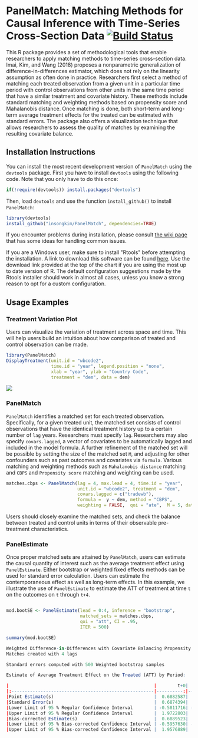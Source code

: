 # PanelMatch: Matching Methods for Causal Inference with Time-Series Cross-Section Data [![Build Status](https://travis-ci.org/insongkim/PanelMatch.svg?branch=master)](https://travis-ci.org/insongkim/PanelMatch)

This R package provides a set of methodological tools that enable
researchers to apply matching methods to time-series cross-section
data.  Imai, Kim, and Wang (2018) proposes a nonparametric
generalization of difference-in-differences estimator, which does not
rely on the linearity assumption as often done in
practice. Researchers first select a method of matching each treated
observation from a given unit in a particular time period with control
observations from other units in the same time period that have a
similar treatment and covariate history.  These methods include
standard matching and weighting methods based on propensity score and Mahalanobis
distance.
Once matching is done, both short-term and long-term average treatment
effects for the treated can be estimated with standard errors.  The
package also offers a visualization technique that allows researchers
to assess the quality of matches by examining the resulting covariate
balance.

Installation Instructions
-------------------------

<!-- `panelMatch` is available on CRAN and can be installed using: -->

<!-- ``` r -->
<!-- install.packages("panelMatch") -->
<!-- ``` -->

You can install the most recent development version of `PanelMatch` using the `devtools` package. First you have to install `devtools` using the following code. Note that you only have to do this once:

``` r
if(!require(devtools)) install.packages("devtools")
```

Then, load `devtools` and use the function `install_github()` to install `PanelMatch`:

``` r
library(devtools)
install_github("insongkim/PanelMatch", dependencies=TRUE)
```
If you encounter problems during installation, please consult [the wiki page](https://github.com/insongkim/PanelMatch/wiki/Installation-Troubleshooting) that has some ideas for handling common issues. 

If you are a Windows user, make sure to install "Rtools" before attempting the installation. A link to download this software can be found [here](https://cran.r-project.org/bin/windows/Rtools/). Use the download link provided at the top of the chart if you are using the most up to date version of R. The default configuration suggestions made by the Rtools installer should work in almost all cases, unless you know a strong reason to opt for a custom configuration.

Usage Examples
-------------------------

### Treatment Variation Plot

Users can visualize the variation of treatment across space and
time. This will help users build an intuition about how comparison of
treated and control observation can be made.

```r
library(PanelMatch)
DisplayTreatment(unit.id = "wbcode2",
                 time.id = "year", legend.position = "none",
                 xlab = "year", ylab = "Country Code",
                 treatment = "dem", data = dem)
```
![](http://web.mit.edu/insong/www/pdf/varPlot.png)

### PanelMatch

`PanelMatch` identifies a matched set for each treated
 observation. Specifically, for a given treated unit, the matched set
 consists of control observations that have the identical treatment
 history up to a certain number of `lag` years. Researchers must
 specify `lag`. Researchers may also specify `covars.lagged`, a vector
 of covariates to be automatically lagged and included in the model formula.
 A further refinement of the matched set will be
 possible by setting the size of the matched set `M`, and adjusting
 for other confounders such as past outcomes and covariates via
 `formula`. Various matching and weighting methods such as `Mahalanobis distance`
 matching and `CBPS` and `Propensity score` matching and weighting can 
 be used.

``` r
matches.cbps <- PanelMatch(lag = 4, max.lead = 4, time.id = "year",
                           unit.id = "wbcode2", treatment = "dem",
                           covars.lagged = c("tradewb"),
                           formula =  y ~ dem, method = "CBPS",
                           weighting = FALSE,  qoi = "ate",  M = 5, data = dem)
```							

Users should closely examine the matched sets, and check the balance
between treated and control units in terms of their observable
pre-treatment characteristics.

### PanelEstimate

Once proper matched sets are attained by `PanelMatch`, users can
estimate the causal quantity of interest such as the average
treatment effect using `PanelEstimate`. Either bootstrap or weighted
fixed effects methods can be used for standard error
calculation. Users can estimate the contemporaneous effect as well as
long-term effects. In this example, we illustrate the use of
`PanelEstimate` to estimate the ATT of treatment at time `t` on the
outcomes on `t` through `t+4`.

```r

mod.bootSE <- PanelEstimate(lead = 0:4, inference = "bootstrap",
                            matched_sets = matches.cbps,
                            qoi = "att", CI = .95,
                            ITER = 500)

summary(mod.bootSE)

Weighted Difference-in-Differences with Covariate Balancing Propensity Score
Matches created with 4 lags

Standard errors computed with 500 Weighted bootstrap samples

Estimate of Average Treatment Effect on the Treated (ATT) by Period:

|                                                       |        t+0|        t+1|       t+2|       t+3|       t+4|
|:------------------------------------------------------|----------:|----------:|---------:|---------:|---------:|
|Point Estimate(s)                                      |  0.6882587|  1.1526035|  1.529355|  1.911578|  2.060706|
|Standard Error(s)                                      |  0.6874394|  1.0909965|  1.441706|  1.812096|  2.229936|
|Lower Limit of 95 % Regular Confidence Interval        | -0.5811716| -0.9481110| -1.305701| -1.642694| -2.544959|
|Upper Limit of 95 % Regular Confidence Interval        |  1.9722803|  3.0828392|  4.275508|  5.302505|  6.379517|
|Bias-corrected Estimate(s)                             |  0.6889523|  1.1386178|  1.509317|  1.921500|  2.091011|
|Lower Limit of 95 % Bias-corrected Confidence Interval | -0.5957630| -0.7776321| -1.216798| -1.479350| -2.258106|
|Upper Limit of 95 % Bias-corrected Confidence Interval |  1.9576889|  3.2533181|  4.364411|  5.465850|  6.666370|
```
